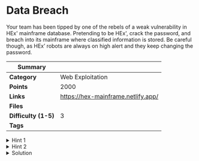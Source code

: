 # Data Breach

Your team has been tipped by one of the rebels of a weak vulnerability in HEx' mainframe
database. Pretending to be HEx', crack the password, and breach into its mainframe where
classified information is stored. Be careful though, as HEx’ robots are always on high alert
and they keep changing the password.

| Summary              |                                    |
| -------------------- | ---------------------------------- |
| **Category**         | Web Exploitation                   |
| **Points**           | 2000                               |
| **Links**            | https://hex-mainframe.netlify.app/ |
| **Files**            |                                    |
| **Difficulty (1-5)** | 3                                  |
| **Tags**             |                                    |

<details>
  <summary>Hint 1</summary>

Look into all files. Combine and conquer.

</details>

<details>
  <summary>Hint 2</summary>

Try everything you have. Iterative approach may help.

</details>

<details>
  <summary>Solution</summary>

Check `robots.txt` for all the hidden paths that you can open.

You can see `records.html` there, this contains a list of possible passwords. The `index.html` has the function used for encrypting the password.

Collect the each part of encrypted passwords from `script.js`, `style.css` and `3outof3.html`.

After combining the password, hash the passwords in `record.html` and compare it to the hashed password. You'll have your password.

As instructed, you have to enter pretending to be HEX, use username `hex` with the password to login.

<details>
  <summary>Disclose answer ?</summary>

```copy
CTF{d3l373_4rm4d4_d474}
```

</details>

</details>
